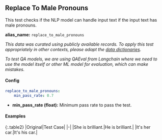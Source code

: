 
<div class="h3-box" markdown="1">

## Replace To Male Pronouns

This test checks if the NLP model can handle input text if the input text has male pronouns.

**alias_name:** `replace_to_male_pronouns`

<i class="fa fa-info-circle"></i>
<em>This data was curated using publicly available records. To apply this test appropriately in other contexts, please adapt the [data dictionaries](https://github.com/JohnSnowLabs/nlptest/blob/main/nlptest/transform/utils.py).</em>

<em>To test QA models, we are using QAEval from Langchain where we need to use the model itself or other ML model for evaluation, which can make mistakes.</em>

</div><div class="h3-box" markdown="1">

#### Config
```yaml
replace_to_male_pronouns:
    min_pass_rate: 0.7
```
- **min_pass_rate (float):** Minimum pass rate to pass the test.

</div><div class="h3-box" markdown="1">

#### Examples

{:.table2}
|Original|Test Case|
|-|
|She is brilliant.|He is brilliant.|
|It's her car.|It's his car.|

</div>
